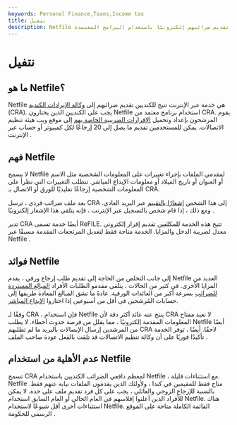 ```yaml
---
keywords: Personal Finance,Taxes,Income tax
title: نتفيل
description: Netfile هي خدمة عبر الإنترنت تتيح للكنديين تقديم ضرائبهم إلكترونيًا باستخدام البرامج المعتمدة.
---
```


# نتفيل
## ما هو Netfile؟

Netfile هي خدمة عبر الإنترنت تتيح للكنديين تقديم ضرائبهم إلى [وكالة الإيرادات الكندية](/ccra) (CRA). يجب على الكنديين الذين يختارون Netfile استخدام برنامج معتمد من CRA. يقوم المرشحون بإعداد وتحميل [الإقرارات الضريبية الخاصة بهم](/taxreturn) إلى موقع ويب هيئة تنظيم الاتصالات. يمكن للمستخدمين تقديم ما يصل إلى 20 إرجاعًا لكل كمبيوتر أو حساب عبر الإنترنت .

## فهم Netfile

لا يسمح Netfile لمقدمي الملفات بإجراء تغييرات على المعلومات الشخصية مثل الاسم أو العنوان أو تاريخ الميلاد أو معلومات الإيداع المباشر. تتطلب التغييرات التي تطرأ على المعلومات الشخصية إرجاعًا تقليديًا للورق أو الاتصال بـ CRA.

بعد ملف ضرائب فردي ، ترسل CRA إلى هذا الشخص [إشعارًا بالتقييم](/noa) عبر البريد العادي. ومع ذلك ، إذا قام شخص بالتسجيل عبر الإنترنت ، فإنه يتلقى هذا الإشعار إلكترونيًا .

تدير CRA أيضًا خدمة تسمى ReFILE. تتيح هذه الخدمة للمكلفين تقديم إقرار إلكتروني معدل لضريبة الدخل والمزايا. الخدمة متاحة فقط لتعديل المرتجعات المقدمة مسبقًا عبر Netfile .

## فوائد Netfile

إلى جانب التخلص من الحاجة إلى تقديم طلب إرجاع ورقي ، يقدم Netfile العديد من المزايا الأخرى. في كثير من الحالات ، يتلقى مقدمو الطلبات الأفراد [المبالغ المستردة للضرائب](/tax-refund) بسرعة أكبر من العائدات الورقية. عادةً ما تشق المبالغ المعادة طريقها إلى حسابات المُرشحين في أقل من أسبوعين إذا اختاروا [الإيداع المباشر](/directdeposit).

وفقًا لـ CRA ، فإن استخدام Netfile ينتج عنه عائد أكثر دقة لأن CRA لا تعيد مفتاح المعلومات المقدمة إلكترونيًا ، مما يقلل من فرصة حدوث أخطاء. لا يطلب Netfile أيضًا من المرشدين إرسال الإيصالات بالبريد ما لم تطلبهم CRA لاحقًا. أيضًا ، توفر الخدمة تأكيدًا فوريًا على أن وكالة تنظيم الاتصالات قد تلقت بالفعل عودة صاحب الملف .

## عدم الأهلية من استخدام Netfile

تسمح CRA لمعظم دافعي الضرائب الكنديين باستخدام Netfile ، مع استثناءات قليلة. Netfile متاح فقط للمقيمين في كندا ، ولأولئك الذين يقدمون الملفات نيابة عنهم فقط. بالنسبة للإرجاع الزوجي والعائلي ، يجب على كل فرد تقديم ملف على حدة. لا يمكن للأفراد الذين أعلنوا إفلاسهم في العام الحالي أو العام السابق استخدام Netfile. هناك استثناءات أخرى أقل شيوعًا لاستخدام Netfile. القائمة الكاملة متاحة على الموقع الرسمي للحكومة .

